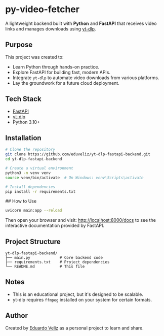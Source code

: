 
# py-video-fetcher

A lightweight backend built with **Python** and **FastAPI** that receives video links and manages downloads using [yt-dlp](https://github.com/yt-dlp/yt-dlp).

## Purpose

This project was created to:

- Learn Python through hands-on practice.
- Explore FastAPI for building fast, modern APIs.
- Integrate `yt-dlp` to automate video downloads from various platforms.
- Lay the groundwork for a future cloud deployment.

## Tech Stack

- [FastAPI](https://fastapi.tiangolo.com/)
- [yt-dlp](https://github.com/yt-dlp/yt-dlp)
- Python 3.10+

## Installation

```bash
# Clone the repository
git clone https://github.com/eduveliz/yt-dlp-fastapi-backend.git
cd yt-dlp-fastapi-backend

# Create a virtual environment
python3 -m venv venv
source venv/bin/activate  # On Windows: venv\Scripts\activate

# Install dependencies
pip install -r requirements.txt
```

##️ How to Use

```bash
uvicorn main:app --reload
```

Then open your browser and visit: [http://localhost:8000/docs](http://localhost:8000/docs) to see the interactive documentation provided by FastAPI.

## Project Structure

```
yt-dlp-fastapi-backend/
├── main.py             # Core backend code
├── requirements.txt    # Project dependencies
└── README.md           # This file
```

## Notes

- This is an educational project, but it's designed to be scalable.
- yt-dlp requires `ffmpeg` installed on your system for certain formats.

## Author

Created by [Eduardo Veliz](https://github.com/eduveliz) as a personal project to learn and share.
